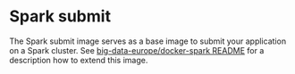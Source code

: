 # Spark submit

The Spark submit image serves as a base image to submit your application on a Spark cluster. See [big-data-europe/docker-spark README](https://github.com/big-data-europe/docker-spark) for a description how to extend this image.